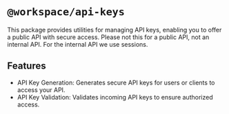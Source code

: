 # `@workspace/api-keys`

This package provides utilities for managing API keys, enabling you to offer a public API with secure access. Please not this for a public API, not an internal API. For the internal API we use sessions.

## Features

- API Key Generation: Generates secure API keys for users or clients to access your API.
- API Key Validation: Validates incoming API keys to ensure authorized access.
